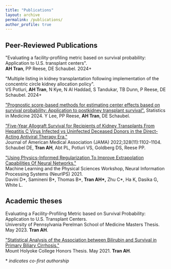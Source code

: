 ```yaml
---
title: "Publications"
layout: archive
permalink: /publications/
author_profile: true
---
```


Peer-Reviewed Publications
---	
"Evaluating a facility-profiling metric based on survival probability: Application to U.S. transplant centers".  
**AH Tran**, PP Reese, DE Schaubel. 2024+

"Multiple listing in kidney transplantation following implementation of the concentric circle kidney allocation policy".  
VS Potluri, **AH Tran**, N Kye, N Al Haddad, S Tandukar, TB Dunn, P Reese, DE Schaubel. 2024+

["Prognostic score-based methods for estimating center effects based on survival probability: Application to postkidney transplant survival".](https://pubmed.ncbi.nlm.nih.gov/38780593/) 
Statistics in Medicine 2024. Y Lee, PP Reese, **AH Tran**, DE Schaubel. 


["Five-Year Allograft Survival for Recipients of Kidney Transplants From Hepatitis C Virus Infected vs Uninfected Deceased Donors in the Direct-Acting Antiviral Therapy Era."](https://jamanetwork.com/journals/jama/fullarticle/2795744)  
Journal of American Medical Association (JAMA) 2022;328(11):1102–1104.  
Schaubel DE, **Tran AH**, Abt PL, Potluri VS, Goldberg DS, Reese PP. 


["Using Physics-Informed Regularization To Improve Extrapolation Capabilities Of Neural Networks."](https://ml4physicalsciences.github.io/2021/files/NeurIPS_ML4PS_2021_19.pdf)  
Machine Learning and the Physical Sciences Workshop, Neural Information Processing Systems (NeurIPS) 2021.  
Davini D\*, Samineni B\*, Thomas B\*, **Tran AH\*,** Zhu C\*, Ha K, Dasika G, White L.

Academic theses
---

Evaluating a Facility-Profiling Metric based on Survival Probability: Application to U.S. Transplant Centers.  
University of Pennsylvania Perelman School of Medicine Masters Thesis. May 2023. **Tran AH**.


["Statistical Analysis of the Association between Bilirubin and Survival in Primary Biliary Cirrhosis."](https://ida.mtholyoke.edu/handle/10166/6298)  
Mount Holyoke College Honors Thesis. May 2021. **Tran AH**.


\* _indicates co-first authorship_
